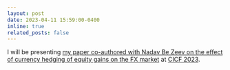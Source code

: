 ```yaml
---
layout: post
date: 2023-04-11 15:59:00-0400
inline: true
related_posts: false
---
```


I will be presenting [my paper co-authored with Nadav Be Zeev on the effect of currency hedging of equity gains on the FX market](https://papers.ssrn.com/sol3/papers.cfm?abstract_id=4332364) at [CICF 2023](https://www.cicfconf.org/).

